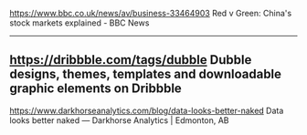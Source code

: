 https://www.bbc.co.uk/news/av/business-33464903
Red v Green: China's stock markets explained - BBC News

---

https://dribbble.com/tags/dubble
Dubble designs, themes, templates and downloadable graphic elements on Dribbble
---

https://www.darkhorseanalytics.com/blog/data-looks-better-naked
Data looks better naked — Darkhorse Analytics | Edmonton, AB

